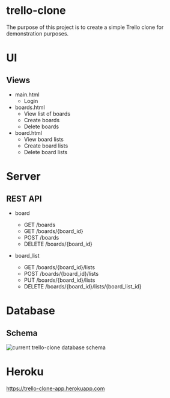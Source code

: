 # trello-clone

The purpose of this project is to create a simple Trello clone for demonstration purposes.

# UI

## Views

* main.html
    * Login
* boards.html
    * View list of boards
    * Create boards
    * Delete boards
* board.html
    * View board lists
    * Create board lists
    * Delete board lists

# Server

## REST API

* board
    * GET /boards
    * GET /boards/{board_id}
    * POST /boards
    * DELETE /boards/{board_id}

* board_list
    * GET /boards/{board_id}/lists
    * POST /boards/{board_id}/lists
    * PUT /boards/{board_id}/lists
    * DELETE /boards/{board_id}/lists/{board_list_id}

# Database

## Schema 
![current trello-clone database schema](https://i.imgur.com/MsWygug.png)

# Heroku
https://trello-clone-app.herokuapp.com
